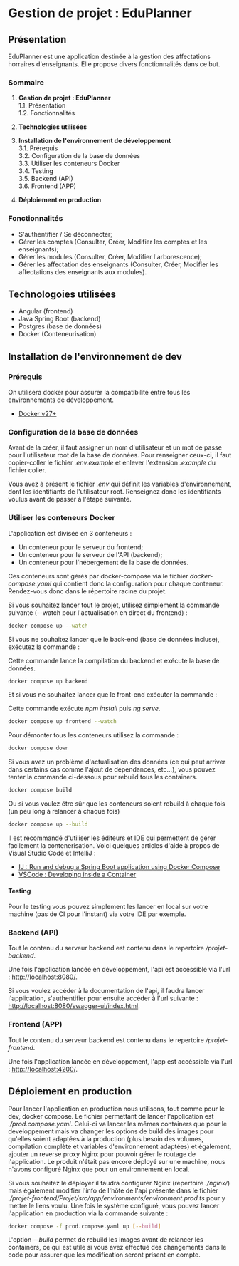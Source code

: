 # Gestion de projet : EduPlanner

## Présentation

EduPlanner est une application destinée à la gestion des affectations horraires d'enseignants. Elle propose divers fonctionnalités dans ce but.

### Sommaire

1. **Gestion de projet : EduPlanner**  
   1.1. Présentation  
   1.2. Fonctionnalités  

2. **Technologies utilisées**  

3. **Installation de l'environnement de développement**  
   3.1. Prérequis  
   3.2. Configuration de la base de données  
   3.3. Utiliser les conteneurs Docker  
   3.4. Testing  
   3.5. Backend (API)  
   3.6. Frontend (APP)  

4. **Déploiement en production**

### Fonctionnalités 

- S'authentifier / Se déconnecter;
- Gérer les comptes (Consulter, Créer, Modifier les comptes et les enseignants);
- Gérer les modules (Consulter, Créer, Modifier l'arborescence);
- Gérer les affectation des enseignants (Consulter, Créer, Modifier les affectations des enseignants aux modules).

## Technologoies utilisées

- Angular (frontend)
- Java Spring Boot (backend)
- Postgres (base de données)
- Docker (Conteneurisation)

## Installation de l'environnement de dev

### Prérequis

On utilisera docker pour assurer la compatibilité entre tous les environnements de développement.

- [Docker v27+](https://docs.docker.com/get-started/get-docker/) 

### Configuration de la base de données

Avant de la créer, il faut assigner un nom d'utilisateur et un mot de passe pour l'utilisateur root de la base de données. Pour renseigner ceux-ci, il faut copier-coller le fichier *.env.example* et enlever l'extension *.example* du fichier coller. 

Vous avez à présent le fichier *.env* qui définit les variables d'environnement, dont les identifiants de l'utilisateur root. Renseignez donc les identifiants voulus avant de passer à l'étape suivante.

### Utiliser les conteneurs Docker

L'application est divisée en 3 conteneurs :
- Un conteneur pour le serveur du frontend;
- Un conteneur pour le serveur de l'API (backend);
- Un conteneur pour l'hébergement de la base de données.

Ces conteneurs sont gérés par docker-compose via le fichier *docker-compose.yaml* qui contient donc la configuration pour chaque conteneur. Rendez-vous donc dans le répertoire racine du projet.


Si vous souhaitez lancer tout le projet, utilisez simplement la commande suivante (--watch pour l'actualisation en direct du frontend) :

```bash
docker compose up --watch
```

Si vous ne souhaitez lancer que le back-end (base de données incluse), exécutez la commande :

Cette commande lance la compilation du backend et exécute la base de données.

```bash
docker compose up backend
```

Et si vous ne souhaitez lancer que le front-end exécuter la commande :

Cette commande exécute *npm install* puis *ng serve*.

```bash
docker compose up frontend --watch
```

Pour démonter tous les conteneurs utilisez la commande :

```bash
docker compose down
```

Si vous avez un problème d'actualisation des données (ce qui peut arriver dans certains cas comme l'ajout de dépendances, etc...), vous pouvez tenter la commande ci-dessous pour rebuild tous les containers.

```bash
docker compose build
```

Ou si vous voulez être sûr que les conteneurs soient rebuild à chaque fois (un peu long à relancer à chaque fois)

```bash
docker compose up --build
```

Il est recommandé d'utiliser les éditeurs et IDE qui permettent de gérer facilement la contenerisation. Voici quelques articles d'aide à propos de Visual Studio Code et IntelliJ :

- [IJ : Run and debug a Spring Boot application using Docker Compose](https://www.jetbrains.com/help/idea/run-and-debug-a-spring-boot-application-using-docker-compose.html)
- [VSCode : Developing inside a Container](https://code.visualstudio.com/docs/devcontainers/containers)

#### Testing

Pour le testing vous pouvez simplement les lancer en local sur votre machine (pas de CI pour l'instant) via votre IDE par exemple.

### Backend (API)

Tout le contenu du serveur backend est contenu dans le repertoire */projet-backend*.

Une fois l'application lancée en développement, l'api est accéssible via l'url : [http://localhost:8080/](http://localhost:8080/).

Si vous voulez accéder à la documentation de l'api, il faudra lancer l'application, s'authentifier pour ensuite accéder à l'url suivante : [http://localhost:8080/swagger-ui/index.html](http://localhost:8080/swagger-ui/index.html).
### Frontend (APP)

Tout le contenu du serveur backend est contenu dans le repertoire */projet-frontend*.

Une fois l'application lancée en développement, l'app est accéssible via l'url : [http://localhost:4200/](http://localhost:4200/).

## Déploiement en production

Pour lancer l'application en production nous utilisons, tout comme pour le dev, docker compose. Le fichier permettant de lancer l'application est *./prod.compose.yaml*. Celui-ci va lancer les mêmes containers que pour le developpement mais va changer les options de build des images pour qu'elles soient adaptées à la production (plus besoin des volumes, compilation complète et variables d'environnement adaptées) et également, ajouter un reverse proxy Nginx pour pouvoir gérer le routage de l'application. Le produit n'était pas encore déployé sur une machine, nous n'avons configuré Nginx que pour un environnement en local. 

Si vous souhaitez le déployer il faudra configurer Nginx (repertoire *./nginx/*) mais également modifier l'info de l'hôte de l'api présente dans le fichier *./projet-frontend/Projet/src/app/environments/environment.prod.ts* pour y mettre le liens voulu. Une fois le système configuré, vous pouvez lancer l'application en production via la commande suivante :

```sh
docker compose -f prod.compose.yaml up [--build]
```

L'option *--build* permet de rebuild les images avant de relancer les containers, ce qui est utile si vous avez éffectué des changements dans le code pour assurer que les modification seront prisent en compte.